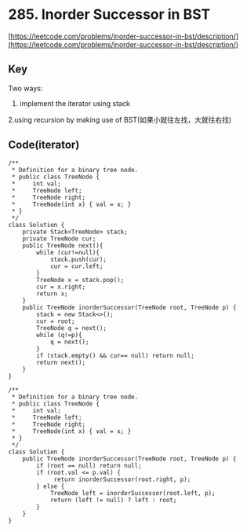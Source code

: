 # 285. Inorder Successor in BST
[https://leetcode.com/problems/inorder-successor-in-bst/description/](https://leetcode.com/problems/inorder-successor-in-bst/description/)
## Key
Two ways:

1. implement the iterator using stack 

2.using recursion by making use of BST(如果小就往左找，大就往右找)

## Code(iterator)
```
/**
 * Definition for a binary tree node.
 * public class TreeNode {
 *     int val;
 *     TreeNode left;
 *     TreeNode right;
 *     TreeNode(int x) { val = x; }
 * }
 */
class Solution {
    private Stack<TreeNode> stack;
    private TreeNode cur;
    public TreeNode next(){
        while (cur!=null){
            stack.push(cur);
            cur = cur.left;
        }
        TreeNode x = stack.pop();
        cur = x.right;
        return x;
    }
    public TreeNode inorderSuccessor(TreeNode root, TreeNode p) {
        stack = new Stack<>();        
        cur = root;
        TreeNode q = next();
        while (q!=p){
            q = next();
        }
        if (stack.empty() && cur== null) return null;
        return next();
    }
}
```
```
/**
 * Definition for a binary tree node.
 * public class TreeNode {
 *     int val;
 *     TreeNode left;
 *     TreeNode right;
 *     TreeNode(int x) { val = x; }
 * }
 */
class Solution {
    public TreeNode inorderSuccessor(TreeNode root, TreeNode p) {
        if (root == null) return null;
        if (root.val <= p.val) {
             return inorderSuccessor(root.right, p);
        } else {
            TreeNode left = inorderSuccessor(root.left, p);
            return (left != null) ? left : root;
        }
    }
}
```
